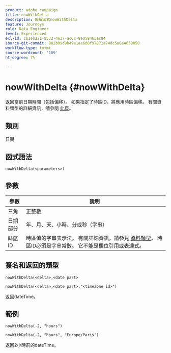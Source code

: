 ```yaml
---
product: adobe campaign
title: nowWithDelta
description: 瞭解函式nowWithDelta
feature: Journeys
role: Data Engineer
level: Experienced
exl-id: cb1eb221-8532-4637-ac6c-8e058463ac94
source-git-commit: 882b99d9b49e1ae6d0f97872a74dc5a8a4639050
workflow-type: tm+mt
source-wordcount: '109'
ht-degree: 7%

---
```


# nowWithDelta {#nowWithDelta}

返回當前日期時間（包括偏移）。 如果指定了時區ID，將應用時區偏移。 有關資料類型的詳細資訊，請參閱 [此頁](../expression/data-types.md)。

## 類別

日期

## 函式語法

`nowWithDelta(<parameters>)`

## 參數

| 參數 | 說明 |
|--- |--- |
| 三角 | 正整數 |
| 日期部分 | 年、月、天、小時、分或秒（字串） |
| 時區ID | 時區值的字串表示法。 有關詳細資訊，請參見 [資料類型](../expression/data-types.md)。 時區ID必須是字串常數。 它不能是欄位引用或表達式。 |

## 簽名和返回的類型

`nowWithDelta(<delta>,<date part>`

`nowWithDelta(<delta>,<date part>,"<timeZone id>")`

返回dateTime。

## 範例

`nowWithDelta(-2, "hours")`

`nowWithDelta(-2, "hours", "Europe/Paris")`

返回2小時前的dateTime。
